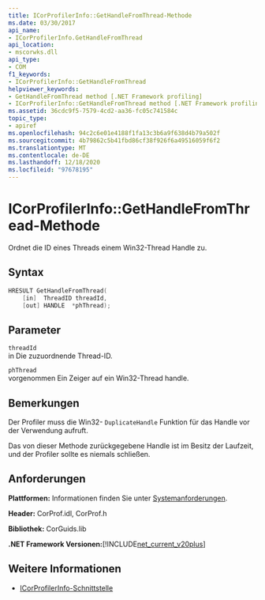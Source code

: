 ```yaml
---
title: ICorProfilerInfo::GetHandleFromThread-Methode
ms.date: 03/30/2017
api_name:
- ICorProfilerInfo.GetHandleFromThread
api_location:
- mscorwks.dll
api_type:
- COM
f1_keywords:
- ICorProfilerInfo::GetHandleFromThread
helpviewer_keywords:
- GetHandleFromThread method [.NET Framework profiling]
- ICorProfilerInfo::GetHandleFromThread method [.NET Framework profiling]
ms.assetid: 36cdc9f5-7579-4cd2-aa36-fc05c741584c
topic_type:
- apiref
ms.openlocfilehash: 94c2c6e01e4188f1fa13c3b6a9f638d4b79a502f
ms.sourcegitcommit: 4b79862c5b41fbd86cf38f926f6a49516059f6f2
ms.translationtype: MT
ms.contentlocale: de-DE
ms.lasthandoff: 12/18/2020
ms.locfileid: "97678195"
---
```

# <a name="icorprofilerinfogethandlefromthread-method"></a>ICorProfilerInfo::GetHandleFromThread-Methode

Ordnet die ID eines Threads einem Win32-Thread Handle zu.  
  
## <a name="syntax"></a>Syntax  
  
```cpp  
HRESULT GetHandleFromThread(  
    [in]  ThreadID threadId,  
    [out] HANDLE  *phThread);  
```  
  
## <a name="parameters"></a>Parameter  

 `threadId`  
 in Die zuzuordnende Thread-ID.  
  
 `phThread`  
 vorgenommen Ein Zeiger auf ein Win32-Thread handle.  
  
## <a name="remarks"></a>Bemerkungen  

 Der Profiler muss die Win32- `DuplicateHandle` Funktion für das Handle vor der Verwendung aufruft.  

 Das von dieser Methode zurückgegebene Handle ist im Besitz der Laufzeit, und der Profiler sollte es niemals schließen.
  
## <a name="requirements"></a>Anforderungen  

 **Plattformen:** Informationen finden Sie unter [Systemanforderungen](../../get-started/system-requirements.md).  
  
 **Header:** CorProf.idl, CorProf.h  
  
 **Bibliothek:** CorGuids.lib  
  
 **.NET Framework Versionen:**[!INCLUDE[net_current_v20plus](../../../../includes/net-current-v20plus-md.md)]  
  
## <a name="see-also"></a>Weitere Informationen

- [ICorProfilerInfo-Schnittstelle](icorprofilerinfo-interface.md)
